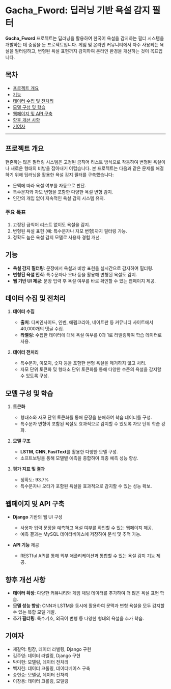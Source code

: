 # Gacha_Fword: 딥러닝 기반 욕설 감지 필터

**Gacha_Fword** 프로젝트는 딥러닝을 활용하여 한국어 욕설을 감지하는 필터 시스템을 개발하는 데 중점을 둔 프로젝트입니다. 게임 및 온라인 커뮤니티에서 자주 사용되는 욕설을 필터링하고, 변형된 욕설 표현까지 감지하여 온라인 환경을 개선하는 것이 목표입니다.

## 목차

- [프로젝트 개요](#프로젝트-개요)
- [기능](#기능)
- [데이터 수집 및 전처리](#데이터-수집-및-전처리)
- [모델 구성 및 학습](#모델-구성-및-학습)
- [웹페이지 및 API 구축](#웹페이지-및-api-구축)
- [향후 개선 사항](#향후-개선-사항)
- [기여자](#기여자)

---

## 프로젝트 개요

현존하는 많은 필터링 시스템은 고정된 금칙어 리스트 방식으로 작동하여 변형된 욕설이나 새로운 형태의 비방을 잡아내기 어렵습니다. 본 프로젝트는 다음과 같은 문제를 해결하기 위해 딥러닝을 활용한 욕설 감지 필터를 구축했습니다:

- 문맥에 따라 욕설 여부를 자동으로 판단.
- 특수문자와 자모 변형을 포함한 다양한 욕설 변형 감지.
- 인간의 개입 없이 지속적인 욕설 감지 시스템 유지.

### 주요 목표
1. 고정된 금칙어 리스트 없이도 욕설을 감지.
2. 변형된 욕설 표현 (예: 특수문자나 자모 변형)까지 필터링 가능.
3. 정확도 높은 욕설 감지 모델로 사용자 경험 개선.

## 기능

- **욕설 감지 필터링**: 문장에서 욕설과 비방 표현을 실시간으로 감지하여 필터링.
- **변형된 욕설 인식**: 특수문자나 오타 등을 활용해 변형된 욕설도 감지.
- **웹 기반 UI 제공**: 문장 입력 후 욕설 여부를 바로 확인할 수 있는 웹페이지 제공.

## 데이터 수집 및 전처리

1. **데이터 수집**
   - **출처**: 디씨인사이드, 인벤, 에펨코리아, 네이트판 등 커뮤니티 사이트에서 40,000개의 댓글 수집.
   - **라벨링**: 수집한 데이터에 대해 욕설 여부를 0과 1로 라벨링하여 학습 데이터로 사용.

2. **데이터 전처리**
   - 특수문자, 이모지, 숫자 등을 포함한 변형 욕설을 제거하지 않고 처리.
   - 자모 단위 토큰화 및 형태소 단위 토큰화를 통해 다양한 수준의 욕설을 감지할 수 있도록 구성.

## 모델 구성 및 학습

1. **토큰화**
   - 형태소와 자모 단위 토큰화를 통해 문장을 분해하여 학습 데이터를 구성.
   - 특수문자 변형이 포함된 욕설도 효과적으로 감지할 수 있도록 자모 단위 학습 강화.

2. **모델 구조**
   - **LSTM, CNN, FastText**를 활용한 다양한 모델 구성.
   - 소프트보팅을 통해 모델별 예측을 종합하여 최종 예측 성능 향상.

3. **평가 지표 및 결과**
   - 정확도: 93.7%
   - 특수문자나 오타가 포함된 욕설을 효과적으로 감지할 수 있는 성능 확보.

## 웹페이지 및 API 구축

- **Django** 기반의 웹 UI 구성
  - 사용자 입력 문장을 예측하고 욕설 여부를 확인할 수 있는 웹페이지 제공.
  - 예측 결과는 MySQL 데이터베이스에 저장하여 분석 및 추적 가능.
  
- **API 기능** 제공
  - RESTful API를 통해 외부 애플리케이션과 통합할 수 있는 욕설 감지 기능 제공.

## 향후 개선 사항

- **데이터 확장**: 다양한 커뮤니티와 게임 채팅 데이터를 추가하여 더 많은 욕설 표현 학습.
- **모델 성능 향상**: CNN과 LSTM을 동시에 활용하여 문맥과 변형 욕설을 모두 감지할 수 있는 복합 모델 개발.
- **추가 필터링**: 특수기호, 외국어 변형 등 다양한 형태의 욕설을 추가 학습.

## 기여자

- 제갈덕: 팀장, 데이터 라벨링, Django 구현
- 김주영: 데이터 라벨링, Django 구현
- 박미현: 모델링, 데이터 전처리
- 백지헌: 데이터 크롤링, 데이터베이스 구축
- 송현승: 모델링, 데이터 전처리
- 이창용: 데이터 크롤링, 모델링
